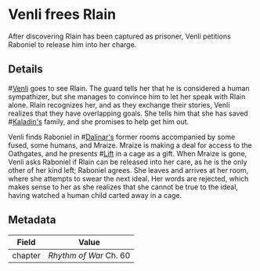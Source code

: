 # Venli frees Rlain
After discovering Rlain has been captured as prisoner, Venli petitions Raboniel to release him into her charge.

## Details
#[Venli](venli) goes to see Rlain. The guard tells her that he is considered a human sympathizer, but she manages to convince him to let her speak with Rlain alone. Rlain recognizes her, and as they exchange their stories, Venli realizes that they have overlapping goals. She tells him that she has saved #[Kaladin's](kaladin) family, and she promises to help get him out.

Venli finds Raboniel in #[Dalinar's](dalinar) former rooms accompanied by some fused, some humans, and Mraize. Mraize is making a deal for access to the Oathgates, and he presents #[Lift](lift) in a cage as a gift. When Mraize is gone, Venli asks Raboniel if Rlain can be released into her care, as he is the only other of her kind left; Raboniel agrees. She leaves and arrives at her room, where she attempts to swear the next ideal. Her words are rejected, which makes sense to her as she realizes that she cannot be true to the ideal, having watched a human child carted away in a cage. 

## Metadata
| Field | Value |
| ----- | ----- |
| chapter | *Rhythm of War* Ch. 60|

